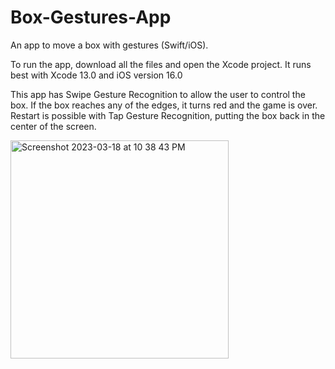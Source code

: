 # Box-Gestures-App
An app to move a box with gestures (Swift/iOS).

To run the app, download all the files and open the Xcode project. It runs best with Xcode 13.0 and iOS version 16.0

This app has Swipe Gesture Recognition to allow the user to control the box. If the box reaches any of the edges, it turns red and the game is over. Restart is possible with Tap Gesture Recognition, putting the box back in the center of the screen.

<img width="349" alt="Screenshot 2023-03-18 at 10 38 43 PM" src="https://user-images.githubusercontent.com/113384816/226152293-cb36e6ff-5e77-4f7b-afaf-0211dbae1a01.png">
